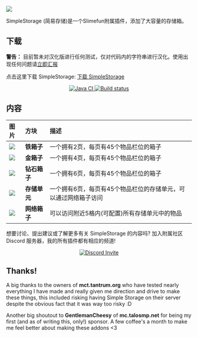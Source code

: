![](https://cdn.jsdelivr.net/gh/ybw0014/SimpleStorage@master/Images/logo/logo_large.png)

SimpleStorage (简易存储)是一个Slimefun附属插件，添加了大容量的存储箱。

## 下载

**警告：** 目前暂未对汉化版进行任何测试，仅对代码内的字符串进行汉化。使用出现任何问题请[立即汇报](https://github.com/ybw0014/SimpleStorage-CN/issues)

点击这里下载 SimpleStorage: [下载 SimpleStorage](https://builds.guizhanss.net/ybw0014/SimpleStorage-CN/master)

<p align="center">
  <a href="https://github.com/ybw0014/SimpleStorage-CN/actions/workflows/maven.yml">
    <img src="https://github.com/ybw0014/SimpleStorage-CN/actions/workflows/maven.yml/badge.svg" alt="Java CI"/>
  </a>

  <a href="https://builds.guizhanss.net/ybw0014/SimpleStorage-CN/master">
    <img src="https://builds.guizhanss.net/f/ybw0014/SimpleStorage-CN/master/badge.svg" alt="Build status"/>
  </a>
</p>

## 内容

| 图片 | 方块 | 描述 |
|:---|:---|:---|
|![](https://cdn.jsdelivr.net/gh/ybw0014/SimpleStorage@master/Images/wiki/items/chest_iron.png)|**铁箱子** | 一个拥有2页，每页有45个物品栏位的箱子 |
|![](https://cdn.jsdelivr.net/gh/ybw0014/SimpleStorage@master/Images/wiki/items/chest_gold.png)|**金箱子** | 一个拥有4页，每页有45个物品栏位的箱子 |
|![](https://cdn.jsdelivr.net/gh/ybw0014/SimpleStorage@master/Images/wiki/items/chest_diamond.png)|**钻石箱子** | 一个拥有6页，每页有45个物品栏位的箱子 |
|![](https://cdn.jsdelivr.net/gh/ybw0014/SimpleStorage@master/Images/wiki/items/inventory_cell_basic.png)|**存储单元** | 一个拥有6页，每页有45个物品栏位的存储单元，可以通过网络箱子访问 |
|![](https://cdn.jsdelivr.net/gh/ybw0014/SimpleStorage@master/Images/wiki/items/chest_master.png)|**网络箱子** | 可以访问附近5格内(可配置)所有存储单元中的物品 |

想要讨论、提出建议或了解更多有关 SimpleStorage 的内容吗? 加入附属社区 Discord 服务器，我的所有插件都有相应的频道!
<p align="center">
  <a href="https://discord.gg/SqD3gg5SAU">
    <img src="https://discordapp.com/api/guilds/809178621424041997/widget.png?style=banner3" alt="Discord Invite"/>
  </a>
</p>


## Thanks!

A big thanks to the owners of **mct.tantrum.org** who have tested nearly everything I have made and really given me direction and drive to make these things, this included risking having Simple Storage on their server despite the obvious fact that it was way too risky :D

Another big shoutout to **GentlemanCheesy** of **mc.talosmp.net** for being my first (and as of writing this, only!) sponsor. A few coffee's a month to make me feel better about making these addons <3
